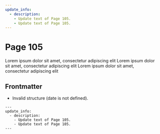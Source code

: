```yaml
---
update_info:
  - description:
    - Update text of Page 105.
    - Update text of Page 105.
---
```

# Page 105

Lorem ipsum dolor sit amet, consectetur adipiscing elit
Lorem ipsum dolor sit amet, consectetur adipiscing elit
Lorem ipsum dolor sit amet, consectetur adipiscing elit


## Frontmatter

- Invalid structure (date is not defined).

```
---
update_info:
  - description:
    - Update text of Page 105.
    - Update text of Page 105.
---
```
